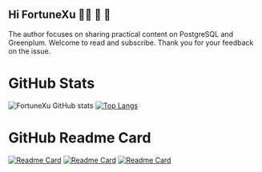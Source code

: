 ## Hi FortuneXu 👋👋 🔭 🔭 

The author focuses on sharing practical content on PostgreSQL and Greenplum. Welcome to read and subscribe. Thank you for your feedback on the issue.


<!--
**xfg0218/xfg0218** is a ✨ _special_ ✨ repository because its `README.md` (this file) appears on your GitHub profile.

Here are some ideas to get you started:

- 🔭 I’m currently working on ...
- 🌱 I’m currently learning ...
- 👯 I’m looking to collaborate on ...
- 🤔 I’m looking for help with ...
- 💬 Ask me about ...
- 📫 How to reach me: ...
- 😄 Pronouns: ...
- ⚡ Fun fact: ...
-->

# GitHub Stats
![FortuneXu GitHub stats](https://github-readme-stats.vercel.app/api?username=xfg0218&show_icons=true&theme=radical)  [![Top Langs](https://github-readme-stats.vercel.app/api/top-langs/?username=xfg0218&layout=compact)](https://github.com/anuraghazra/github-readme-stats)

# GitHub Readme Card
[![Readme Card](https://github-readme-stats.vercel.app/api/pin/?username=xfg0218&repo=greenplum--summarize)](https://github.com/anuraghazra/github-readme-stats) 
[![Readme Card](https://github-readme-stats.vercel.app/api/pin/?username=xfg0218&repo=oracle-to-greenplum)](https://github.com/anuraghazra/github-readme-stats)
[![Readme Card](https://github-readme-stats.vercel.app/api/pin/?username=xfg0218&repo=dba-document)](https://github.com/anuraghazra/github-readme-stats)

